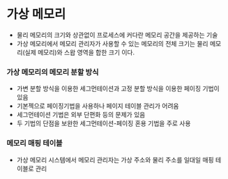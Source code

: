 # 가상 메모리

- 물리 메모리의 크기와 상관없이 프로세스에 커다란 메모리 공간을 제공하는 기술
- 가상 메모리에서 메모리 관리자가 사용할 수 있는 메모리의 전체 크기는 물리 메모리(실제 메모리)와 스왑 영역을 합한 크기 이다.

### 가상 메모리의 메모리 분할 방식

- 가변 분할 방식을 이용한 세그먼테이션과 고정 분할 방식을 이용한 페이징 기법이 있음
- 기본젝으로 페이징기법을 사용하나 페이지 테이블 관리가 어려움
- 세그먼테이션 기법은 외부 단편화 등의 문제가 있음
- 두 기법의 단점을 보완한 세그먼테이션-페이징 혼용 기법을 주로 사용

### 메모리 매핑 테이블

- 가상 메모리 시스템에서 메모리 관리자는 가상 주소와 물리 주소를 일대일 매핑 테이블로 관리



 

